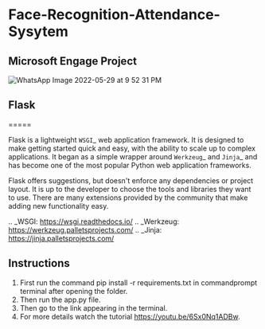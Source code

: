 # Face-Recognition-Attendance-Sysytem
## Microsoft Engage Project
![WhatsApp Image 2022-05-29 at 9 52 31 PM](https://user-images.githubusercontent.com/105964208/170880479-f263d80b-48a4-4178-b555-e8e8263168eb.jpeg)


## Flask
=====

Flask is a lightweight `WSGI`_ web application framework. It is designed
to make getting started quick and easy, with the ability to scale up to
complex applications. It began as a simple wrapper around `Werkzeug`_
and `Jinja`_ and has become one of the most popular Python web
application frameworks.

Flask offers suggestions, but doesn't enforce any dependencies or
project layout. It is up to the developer to choose the tools and
libraries they want to use. There are many extensions provided by the
community that make adding new functionality easy.

.. _WSGI: https://wsgi.readthedocs.io/
.. _Werkzeug: https://werkzeug.palletsprojects.com/
.. _Jinja: https://jinja.palletsprojects.com/


Instructions
----------
1) First run the command pip install -r requirements.txt in commandprompt terminal after opening the folder.
2) Then run the app.py file.
3) Then go to the link appearing in the terminal.
4) For more details watch the tutorial https://youtu.be/6Sx0Nq1ADBw.


